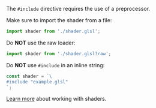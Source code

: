 The `#include` directive requires the use of a preprocessor.

Make sure to import the shader from a file:

```ts
import shader from './shader.glsl';
```

Do **NOT** use the raw loader:

```ts
import shader from './shader.glsl?raw';
```

Do **NOT** use `#include` in an inline string:

```ts
const shader = `\
#include "example.glsl"
`;
```

[Learn more](https://motioncanvas.io/docs/shaders) about working with shaders.
